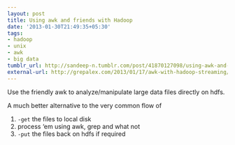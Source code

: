 ```yaml
---
layout: post
title: Using awk and friends with Hadoop
date: '2013-01-30T21:49:35+05:30'
tags:
- hadoop
- unix
- awk
- big data
tumblr_url: http://sandeep-n.tumblr.com/post/41870127098/using-awk-and-friends-with-hadoop
external-url: http://grepalex.com/2013/01/17/awk-with-hadoop-streaming/
---
```

Use the friendly awk to analyze/manipulate large data files directly on hdfs.

A much better alternative to the very common flow of

1. `-get` the files to local disk
2. process ‘em using awk, grep and what not
3. `-put` the files back on hdfs if required

